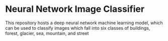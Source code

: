 # Neural Network Image Classifier

This repository hosts a deep neural network machine learning model, which can be used to classify images which fall into six classes of buildings, forest, glacier, sea, mountain, and street
